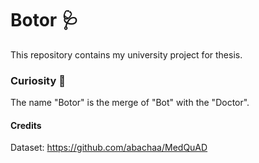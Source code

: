 # Botor 🩺
This repository contains my university project for thesis.

### Curiosity 🧐
The name "Botor" is the merge of "Bot" with the "Doctor".

#### Credits
Dataset: https://github.com/abachaa/MedQuAD
